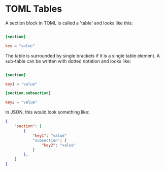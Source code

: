 # TOML Tables

A section block in TOML is called a 'table' and looks like this:

```toml

[section]

key = "value"
```

The table is surrounded by single brackets if it is a single table element. A sub-table can be written with dotted notation and looks like:

```toml

[section]

key1 = "value"

[section.subsection]

key2 = "value"
```

In JSON, this would look something like:

```json
{
    "section": [
        {
            "key1": "value"
            "subsection": {
                "key2": "value"
            }
        },
    ]
}

```
